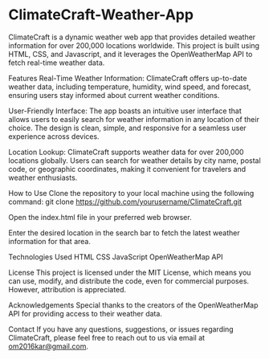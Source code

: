 # ClimateCraft-Weather-App

ClimateCraft is a dynamic weather web app that provides detailed weather information for over 200,000 locations worldwide. This project is built using HTML, CSS, and Javascript, and it leverages the OpenWeatherMap API to fetch real-time weather data.

Features
Real-Time Weather Information: ClimateCraft offers up-to-date weather data, including temperature, humidity, wind speed, and forecast, ensuring users stay informed about current weather conditions.

User-Friendly Interface: The app boasts an intuitive user interface that allows users to easily search for weather information in any location of their choice. The design is clean, simple, and responsive for a seamless user experience across devices.

Location Lookup: ClimateCraft supports weather data for over 200,000 locations globally. Users can search for weather details by city name, postal code, or geographic coordinates, making it convenient for travelers and weather enthusiasts.

How to Use
Clone the repository to your local machine using the following command:
git clone https://github.com/yourusername/ClimateCraft.git

Open the index.html file in your preferred web browser.

Enter the desired location in the search bar to fetch the latest weather information for that area.

Technologies Used
HTML
CSS
JavaScript
OpenWeatherMap API

License
This project is licensed under the MIT License, which means you can use, modify, and distribute the code, even for commercial purposes. However, attribution is appreciated.

Acknowledgements
Special thanks to the creators of the OpenWeatherMap API for providing access to their weather data.

Contact
If you have any questions, suggestions, or issues regarding ClimateCraft, please feel free to reach out to us via email at om2016kar@gmail.com.
